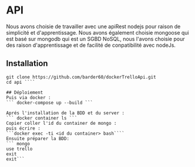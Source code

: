 # API
Nous avons choisie de travailler avec une apiRest nodejs pour raison de simplicité et d'apprentissage.
Nous avons également choisie mongoose qui est basé sur mongodb qui est un SGBD NoSQL, nous l'avons choisie pour des raison d'apprentissage et de facilité de conpatibilité avec nodeJs.

## Installation
``` # git clone this repository
git clone https://github.com/barder60/dockerTrelloApi.git
cd api ````

## Déploiement
Puis via docker :
``` docker-compose up --build ```

Aprés l'installation de la BDD et du server :
``` docker container ls ```
Copier coller l'id du container de mongo :
puis écrire :
```docker exec -ti <id du container> bash````
Ensuite préparer la BDD:
``` mongo
use trello 
exit 
exit```
